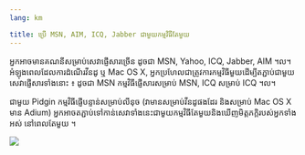 ```yaml
---
lang: km

title: ប្រើ MSN, AIM, ICQ, Jabber ជាមួយ​កម្ម​វិធី​តែមួយ​
---
```


អ្នក​អាច​មានគណនីសម្រាប់សេវា​​ផ្ញើសារ​ច្រើន​ ដូច​ជា 
MSN, Yahoo, ICQ, Jabber, AIM ។ល។ អំឡុង​ពេល​ដែល​ការ​ដំណើរ​វីនដូ ឬ​ Mac OS X, 
អ្នក​ប្រហែល​ជា​ត្រូវការ​កម្មវិធី​មួយ​ដើម្បី​តភ្ជាប់​ជា​មួយ​សេវា​ផ្ញើ​សារ​ទាំង​នោះ​ ៖​ ដូច​ជា MSN 
កម្មវិធី​ផ្ញើសារ​​សម្រាប់​ MSN, ICQ សម្រាប់​ ICQ ។ល។

ជាមួយ​ Pidgin កម្មវិធី​ផ្ញើ​បន្ទាន់​សម្រាប់​លីនុច (វា​មាន​សម្រាប់​វីនដូ​​ផងដែរ និង​សម្រាប់​ Mac OS X មាន Adium)
​អ្នក​អាច​តភ្ជាប់​ទៅ​កាន់​សេវា​ទាំង​នេះ​​​​ជា​មួយ​កម្មវិធីតែមួយ​​ និង​ឃើញ​មិត្តភក្តិរបស់​អ្នកទាំងអស់
នៅ​ពេល​តែ​មួយ​ ។

<img src="Images/gaim_im_services.png" />

  
